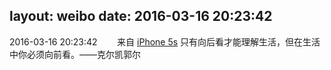 layout: weibo
date: 2016-03-16 20:23:42
---
<meta name="referrer" content="no-referrer" />

2016-03-16 20:23:42  &nbsp;&nbsp;&nbsp;&nbsp;&nbsp;&nbsp; 来自 <a href="sinaweibo://customweibosource" rel="nofollow">iPhone 5s</a>
只有向后看才能理解生活，但在生活中你必须向前看。——克尔凯郭尔 ​​​
